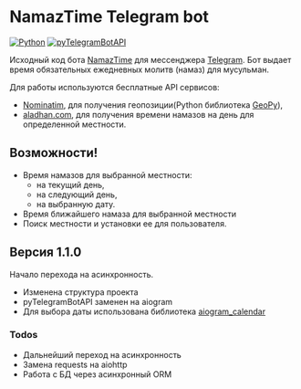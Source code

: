 # NamazTime Telegram bot 
[![Python](https://img.shields.io/badge/python-3-blue)](https://www.python.org/downloads/)
[![pyTelegramBotAPI](https://img.shields.io/badge/aiogram-2.13-blue)](https://docs.aiogram.dev/en/latest/)

Исходный код бота [NamazTime](https://t.me/NamazTimeCheEl_Bot) для мессенджера [Telegram](https://telegram.org/). Бот 
выдает время обязательных ежедневных молитв (намаз) для мусульман. 
 
 Для работы используются бесплатные API сервисов:
 - [Nominatim](https://nominatim.openstreetmap.org), для получения геопозиции(Python библиотека [GeoPy](https://geopy.readthedocs.io)),
 - [aladhan.com](https://aladhan.com/prayer-times-api), для получения времени намазов на день для определенной местности.

## Возможности!

- Время намазов для выбранной местности: 
  - на текущий день,
  - на следующий день,
  - на выбранную дату.
- Время ближайшего намаза для выбранной местности
- Поиск местности и установки ее для пользователя.

## Версия 1.1.0
Начало перехода на асинхронность.
- Изменена структура проекта
- pyTelegramBotAPI заменен на aiogram
- Для выбора даты использована библиотека [aiogram_calendar](https://github.com/noXplode/aiogram_calendar)

### Todos
- Дальнейший переход на асинхронность
- Замена requests на aiohttp
- Работа с БД через асинхронный ORM